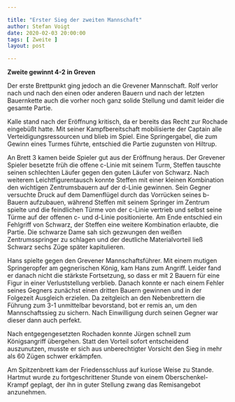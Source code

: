 ```yaml
---

title: "Erster Sieg der zweiten Mannschaft"
author: Stefan Voigt
date: 2020-02-03 20:00:00
tags: [ Zweite ]
layout: post

---
```


**Zweite gewinnt 4-2 in Greven**

Der erste Brettpunkt ging jedoch an die Grevener Mannschaft. Rolf verlor nach und nach den einen oder anderen Bauern und nach der letzten Bauernkette auch die vorher noch ganz solide Stellung und damit leider die gesamte Partie.

<!-- continue -->

Kalle stand nach der Eröffnung kritisch, da er bereits das Recht zur Rochade eingebüßt hatte. Mit seiner Kampfbereitschaft mobilisierte der Captain alle Verteidigungsressourcen und blieb im Spiel. Eine Springergabel, die zum Gewinn eines Turmes führte, entschied die Partie zugunsten von Hiltrup.

An Brett 3 kamen beide Spieler gut aus der Eröffnung heraus. Der Grevener Spieler besetzte früh die offene c-Linie mit seinem Turm, Steffen tauschte seinen schlechten Läufer gegen den guten Läufer von Schwarz. Nach weiterem Leichtfigurentausch konnte Steffen mit einer kleinen Kombination den wichtigen Zentrumsbauern auf der d-Linie gewinnen. Sein Gegner versuchte Druck auf dem Damenflügel durch das Vorrücken seines b-Bauern aufzubauen, während Steffen mit seinem Springer im Zentrum spielte und die feindlichen Türme von der c-Linie vertrieb und selbst seine Türme auf der offenen c- und d-Linie positionierte.  Am Ende entschied ein Fehlgriff  von Schwarz, der Steffen eine weitere Kombination erlaubte, die Partie. Die schwarze Dame sah sich gezwungen den weißen Zentrumsspringer zu schlagen und der deutliche Materialvorteil ließ Schwarz sechs Züge später kapitulieren. 

Hans spielte gegen den Grevener Mannschaftsführer. Mit einem mutigen Springeropfer am gegnerischen König, kam Hans zum Angriff.  Leider fand er danach nicht die stärkste Fortsetzung, so dass er mit 2 Bauern für eine Figur in einer Verluststellung verblieb. Danach konnte er nach einem Fehler seines Gegners zunächst einen dritten Bauern gewinnen und in der Folgezeit Ausgleich erzielen. Da zeitgleich an den Nebenbrettern die Führung zum 3-1 unmittelbar bevorstand, bot er remis an, um den Mannschaftssieg zu sichern. Nach Einwilligung durch seinen Gegner war dieser dann auch perfekt.

Nach entgegengesetzten Rochaden konnte Jürgen schnell zum Königsangriff übergehen. Statt den Vorteil sofort entscheidend auszunutzen, musste er sich aus unberechtigter Vorsicht den Sieg in mehr als 60 Zügen schwer erkämpfen.

Am Spitzenbrett kam der Friedensschluss auf kuriose Weise zu Stande. Hartmut wurde zu fortgeschrittener Stunde von einem Oberschenkel-Krampf geplagt, der ihn in guter Stellung zwang das Remisangebot anzunehmen. 
